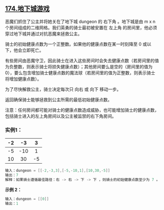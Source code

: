 ## [174.地下城游戏](https://leetcode.cn/problems/dungeon-game/description/)

恶魔们抓住了公主并将她关在了地下城 dungeon 的 右下角 。地下城是由 m x n 个房间组成的二维网格。我们英勇的骑士最初被安置在 左上角 的房间里，他必须穿过地下城并通过对抗恶魔来拯救公主。

骑士的初始健康点数为一个正整数。如果他的健康点数在某一时刻降至 0 或以下，他会立即死亡。

有些房间由恶魔守卫，因此骑士在进入这些房间时会失去健康点数（若房间里的值为负整数，则表示骑士将损失健康点数）；其他房间要么是空的（房间里的值为 0），要么包含增加骑士健康点数的魔法球（若房间里的值为正整数，则表示骑士将增加健康点数）。

为了尽快解救公主，骑士决定每次只 向右 或 向下 移动一步。

返回确保骑士能够拯救到公主所需的最低初始健康点数。

注意：任何房间都可能对骑士的健康点数造成威胁，也可能增加骑士的健康点数，包括骑士进入的左上角房间以及公主被监禁的右下角房间。

### 实例1：

|  -2  |  -3  |  3   |
| :--: | :--: | :--: |
|  -5  | -10  |  1   |
|  10  |  30  |  -5  |

```c
输入：dungeon = [[-2,-3,3],[-5,-10,1],[10,30,-5]]
输出：7
解释：如果骑士遵循最佳路径：右 -> 右 -> 下 -> 下 ，则骑士的初始健康点数至少为 7 。
```

**示例 2：**

```c
输入：dungeon = [[0]]
输出：1
```
